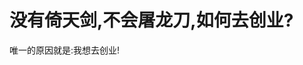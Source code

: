 
# 没有倚天剑,不会屠龙刀,如何去创业?


<!--


当下自己的水平: P6的无线测试技能,P5的iOS开发技能,P4的java开发技能.


当今的形式是,阿里这条巨龙被一步一步堵住气口:

- 被微信堵住无线气口.
- 被百度堵住搜索气口.
- 被360堵住桌面气口.

垂直行业也一个一个被堵住:

- 二手:58同城,赶集网
- 女装:蘑菇街/美丽说
- 化妆品:唯品会
- 餐饮类:大众点评
- 3C: 京东
- 超市:一号店



依然活着滋润的:

- 团购:聚划算
- 拍卖
- 品牌旗舰店

-->

唯一的原因就是:我想去创业!
